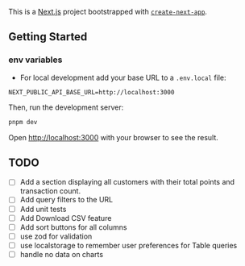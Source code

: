 This is a [Next.js](https://nextjs.org) project bootstrapped with [`create-next-app`](https://nextjs.org/docs/pages/api-reference/create-next-app).

## Getting Started

### env variables

- For local development add your base URL to a `.env.local` file:

```
NEXT_PUBLIC_API_BASE_URL=http://localhost:3000
```

Then, run the development server:

```bash
pnpm dev

```

Open [http://localhost:3000](http://localhost:3000) with your browser to see the result.

## TODO

- [ ] Add a section displaying all customers with their total points and transaction count.
- [ ] Add query filters to the URL
- [ ] Add unit tests
- [ ] Add Download CSV feature
- [ ] Add sort buttons for all columns
- [ ] use zod for validation
- [ ] use localstorage to remember user preferences for Table queries
- [ ] handle no data on charts
